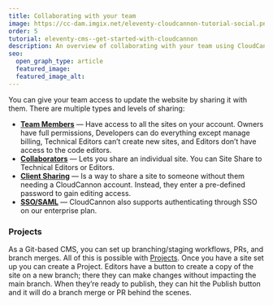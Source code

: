 ```yaml
---
title: Collaborating with your team
image: https://cc-dam.imgix.net/eleventy-cloudcannon-tutorial-social.png
order: 5
tutorial: eleventy-cms--get-started-with-cloudcannon
description: An overview of collaborating with your team using CloudCannon.
seo:
  open_graph_type: article
  featured_image:
  featured_image_alt:
---
```

You can give your team access to update the website by sharing it with them. There are multiple types and levels of sharing:

* **[Team Members](https://cloudcannon.com/documentation/articles/managing-your-team-members/?ssg=Hugo)** — Have access to all the sites on your account. Owners have full permissions, Developers can do everything except manage billing, Technical Editors can’t create new sites, and Editors don’t have access to the code editors.
* [**Collaborators**](https://cloudcannon.com/documentation/articles/sharing-on-a-per-site-basis/?ssg=Hugo) — Lets you share an individual site. You can Site Share to Technical Editors or Editors.
* [**Client Sharing**](https://cloudcannon.com/documentation/articles/giving-clients-access-to-update-a-site/?ssg=Hugo) — Is a way to share a site to someone without them needing a CloudCannon account. Instead, they enter a pre-defined password to gain editing access.
* [**SSO/SAML**](https://cloudcannon.com/documentation/articles/using-sso-to-create-team-accounts/?ssg=Hugo) — CloudCannon also supports authenticating through SSO on our enterprise plan.

### Projects

As a Git-based CMS, you can set up branching/staging workflows, PRs, and branch merges. All of this is possible with [Projects](https://cloudcannon.com/documentation/articles/enabling-editor-branching-with-projects/?ssg=Hugo). Once you have a site set up you can create a Project. Editors have a button to create a copy of the site on a new branch; there they can make changes without impacting the main branch. When they’re ready to publish, they can hit the Publish button and it will do a branch merge or PR behind the scenes.

